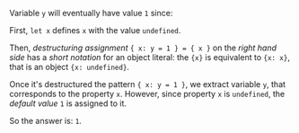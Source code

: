 Variable `y` will eventually have value `1` since:

First, `let x` defines `x` with the value `undefined`.

Then, _destructuring assignment_ `{ x: y = 1 } = { x }` on the _right hand side_ has a _short notation_ for an object literal: the `{x}` is equivalent to `{x: x}`, that is an object `{x: undefined}`.

Once it's destructured the pattern `{ x: y = 1 }`, we extract variable `y`, that corresponds to the property `x`. However, since property `x` is `undefined`, the _default value_ `1` is assigned to it.

So the answer is: `1`.
